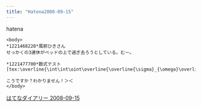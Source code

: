 ```yaml
---
title: "Hatena2008-09-15"
---
```


hatena

```
<body>
*1221468228*風邪ひきさん
せっかくの3連休がベッドの上で過ぎ去ろうとしている。むー。

*1221477700*数式テスト
[tex:\overline{\int\int\oint\overline{\overline{\sigma}_{\omega}\overline{\sigma}}}\)]

こうですか？わかりません！＞＜
</body>
```


[はてなダイアリー 2008-09-15](https://nishiohirokazu.hatenadiary.org/archive/2008/09/15)